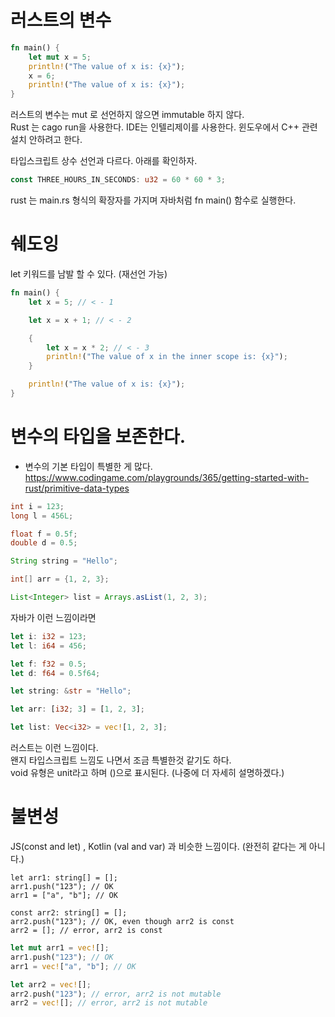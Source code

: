 # 러스트의 변수

```rust
fn main() {
    let mut x = 5;
    println!("The value of x is: {x}");
    x = 6;
    println!("The value of x is: {x}");
}
```

러스트의 변수는 mut 로 선언하지 않으면 immutable 하지 않다.  
Rust 는 cago run을 사용한다.
IDE는 인텔리제이를 사용한다. 윈도우에서 C++ 관련 설치 안하려고 한다.

타입스크립트 상수 선언과 다르다. 아래를 확인하자.

```rust
const THREE_HOURS_IN_SECONDS: u32 = 60 * 60 * 3;
```

rust 는 main.rs 형식의 확장자를 가지며 자바처럼 fn main() 함수로 실행한다.

# 쉐도잉

let 키워드를 남발 할 수 있다. (재선언 가능)

```rust
fn main() {
    let x = 5; // < - 1

    let x = x + 1; // < - 2

    {
        let x = x * 2; // < - 3
        println!("The value of x in the inner scope is: {x}");
    }

    println!("The value of x is: {x}");
}
```

# 변수의 타입을 보존한다.

- 변수의 기본 타입이 특별한 게 많다.
  https://www.codingame.com/playgrounds/365/getting-started-with-rust/primitive-data-types

```java
int i = 123;
long l = 456L;

float f = 0.5f;
double d = 0.5;

String string = "Hello";

int[] arr = {1, 2, 3};

List<Integer> list = Arrays.asList(1, 2, 3);
```

자바가 이런 느낌이라면

```rust
let i: i32 = 123;
let l: i64 = 456;

let f: f32 = 0.5;
let d: f64 = 0.5f64;

let string: &str = "Hello";

let arr: [i32; 3] = [1, 2, 3];

let list: Vec<i32> = vec![1, 2, 3];
```

러스트는 이런 느낌이다.  
왠지 타입스크립트 느낌도 나면서 조금 특별한것 같기도 하다.  
void 유형은 unit라고 하며 ()으로 표시된다. (나중에 더 자세히 설명하겠다.)

# 불변성

JS(const and let) , Kotlin (val and var) 과 비슷한 느낌이다. (완전히 같다는 게 아니다.)

```TS
let arr1: string[] = [];
arr1.push("123"); // OK
arr1 = ["a", "b"]; // OK

const arr2: string[] = [];
arr2.push("123"); // OK, even though arr2 is const
arr2 = []; // error, arr2 is const
```

```rust
let mut arr1 = vec![];
arr1.push("123"); // OK
arr1 = vec!["a", "b"]; // OK

let arr2 = vec![];
arr2.push("123"); // error, arr2 is not mutable
arr2 = vec![]; // error, arr2 is not mutable
```
